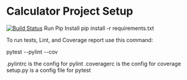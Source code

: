# Calculator Project Setup

[![Build Status](https://app.travis-ci.com/DikshaAGowda/Calculator.svg?branch=refactor)](https://app.travis-ci.com/DikshaAGowda/Calculator)
Run Pip Install
pip install -r requirements.txt

To run tests, Lint, and Coverage report use this command:

pytest  --pylint --cov

.pylintrc is the config for pylint
.coveragerc is the config for coverage
setup.py is a config file for pytest
